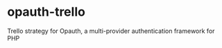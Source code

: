 opauth-trello
=============

Trello strategy for Opauth, a multi-provider authentication framework for PHP
